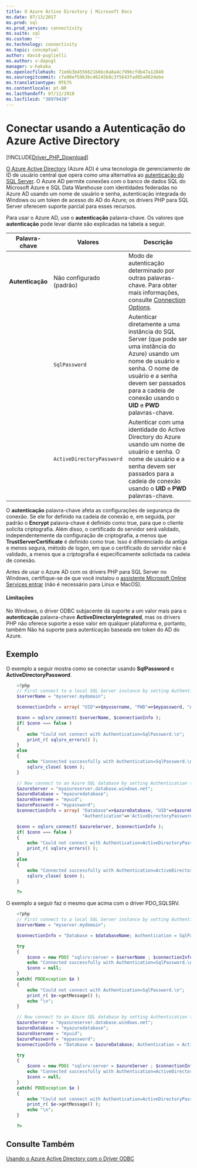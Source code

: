```yaml
---
title: O Azure Active Directory | Microsoft Docs
ms.date: 07/13/2017
ms.prod: sql
ms.prod_service: connectivity
ms.suite: sql
ms.custom: ''
ms.technology: connectivity
ms.topic: conceptual
author: david-puglielli
ms.author: v-dapugl
manager: v-hakaka
ms.openlocfilehash: 71e6b3b4556621b6bc8a8a4c7996cfdb47a12849
ms.sourcegitcommit: c7a98ef59b3bc46245b8c3f5643fad85a082debe
ms.translationtype: MTE75
ms.contentlocale: pt-BR
ms.lasthandoff: 07/12/2018
ms.locfileid: "38979438"
---
```

# <a name="connect-using-azure-active-directory-authentication"></a>Conectar usando a Autenticação do Azure Active Directory
[!INCLUDE[Driver_PHP_Download](../../includes/driver_php_download.md)]

[O Azure Active Directory](https://docs.microsoft.com/azure/active-directory/active-directory-whatis) (Azure AD) é uma tecnologia de gerenciamento de ID de usuário central que opera como uma alternativa ao [autenticação do SQL Server](../../connect/php/how-to-connect-using-sql-server-authentication.md). O Azure AD permite conexões com o banco de dados SQL do Microsoft Azure e SQL Data Warehouse com identidades federadas no Azure AD usando um nome de usuário e senha, autenticação integrada do Windows ou um token de acesso do AD do Azure; os drivers PHP para SQL Server oferecem suporte parcial para esses recursos.

Para usar o Azure AD, use o **autenticação** palavra-chave. Os valores que **autenticação** pode levar diante são explicadas na tabela a seguir.

|Palavra-chave|Valores|Descrição|
|-|-|-|
|**Autenticação**|Não configurado (padrão)|Modo de autenticação determinado por outras palavras-chave. Para obter mais informações, consulte [Connection Options](../../connect/php/connection-options.md). |
||`SqlPassword`|Autenticar diretamente a uma instância do SQL Server (que pode ser uma instância do Azure) usando um nome de usuário e senha. O nome de usuário e a senha devem ser passados para a cadeia de conexão usando o **UID** e **PWD** palavras-chave. |
||`ActiveDirectoryPassword`|Autenticar com uma identidade do Active Directory do Azure usando um nome de usuário e senha. O nome de usuário e a senha devem ser passados para a cadeia de conexão usando o **UID** e **PWD** palavras-chave. |

O **autenticação** palavra-chave afeta as configurações de segurança de conexão. Se ele for definido na cadeia de conexão e, em seguida, por padrão o **Encrypt** palavra-chave é definido como true, para que o cliente solicita criptografia. Além disso, o certificado do servidor será validado, independentemente da configuração de criptografia, a menos que **TrustServerCertificate** é definido como true. Isso é diferenciado da antiga e menos segura, método de logon, em que o certificado do servidor não é validado, a menos que a criptografia é especificamente solicitada na cadeia de conexão.

Antes de usar o Azure AD com os drivers PHP para SQL Server no Windows, certifique-se de que você instalou o [assistente Microsoft Online Services entrar](https://www.microsoft.com/download/details.aspx?id=41950) (não é necessário para Linux e MacOS).

#### <a name="limitations"></a>Limitações

No Windows, o driver ODBC subjacente dá suporte a um valor mais para o **autenticação** palavra-chave **ActiveDirectoryIntegrated**, mas os drivers PHP não oferece suporte a esse valor em qualquer plataforma e, portanto, também Não há suporte para autenticação baseada em token do AD do Azure.

## <a name="example"></a>Exemplo

O exemplo a seguir mostra como se conectar usando **SqlPassword** e **ActiveDirectoryPassword**.

```php
    <?php
    // First connect to a local SQL Server instance by setting Authentication to SqlPassword
    $serverName = "myserver.mydomain";

    $connectionInfo = array( "UID"=>$myusername, "PWD"=>$mypassword, "Authentication"=>'SqlPassword' );

    $conn = sqlsrv_connect( $serverName, $connectionInfo );
    if( $conn === false )
    {
        echo "Could not connect with Authentication=SqlPassword.\n";
        print_r( sqlsrv_errors() );
    }
    else
    {
        echo "Connected successfully with Authentication=SqlPassword.\n";
        sqlsrv_close( $conn );
    }

    // Now connect to an Azure SQL database by setting Authentication to ActiveDirectoryPassword
    $azureServer = "myazureserver.database.windows.net";
    $azureDatabase = "myazuredatabase";
    $azureUsername = "myuid";
    $azurePassword = "mypassword";
    $connectionInfo = array( "Database"=>$azureDatabase, "UID"=>$azureUsername, "PWD"=>$azurePassword,
                             "Authentication"=>'ActiveDirectoryPassword' );

    $conn = sqlsrv_connect( $azureServer, $connectionInfo );
    if( $conn === false )
    {
        echo "Could not connect with Authentication=ActiveDirectoryPassword.\n";
        print_r( sqlsrv_errors() );
    }
    else
    {
        echo "Connected successfully with Authentication=ActiveDirectoryPassword.\n";
        sqlsrv_close( $conn );
    }

    ?>
```

O exemplo a seguir faz o mesmo que acima com o driver PDO_SQLSRV.

```php
    <?php
    // First connect to a local SQL Server instance by setting Authentication to SqlPassword
    $serverName = "myserver.mydomain";

    $connectionInfo = "Database = $databaseName; Authentication = SqlPassword;";

    try
    {
        $conn = new PDO( "sqlsrv:server = $serverName ; $connectionInfo", $myusername, $mypassword );
        echo "Connected successfully with Authentication=SqlPassword.\n";
        $conn = null;
    }
    catch( PDOException $e )
    {
        echo "Could not connect with Authentication=SqlPassword.\n";
        print_r( $e->getMessage() );
        echo "\n";
    }

    // Now connect to an Azure SQL database by setting Authentication to ActiveDirectoryPassword
    $azureServer = "myazureserver.database.windows.net";
    $azureDatabase = "myazuredatabase";
    $azureUsername = "myuid";
    $azurePassword = "mypassword";
    $connectionInfo = "Database = $azureDatabase; Authentication = ActiveDirectoryPassword;";

    try
    {
        $conn = new PDO( "sqlsrv:server = $azureServer ; $connectionInfo", $azureUsername, $azurePassword );
        echo "Connected successfully with Authentication=ActiveDirectoryPassword.\n";
        $conn = null;
    }
    catch( PDOException $e )
    {
        echo "Could not connect with Authentication=ActiveDirectoryPassword.\n";
        print_r( $e->getMessage() );
        echo "\n";
    }

    ?>
```
## <a name="see-also"></a>Consulte Também  
[Usando o Azure Active Directory com o Driver ODBC](https://docs.microsoft.com/sql/connect/odbc/using-azure-active-directory)
